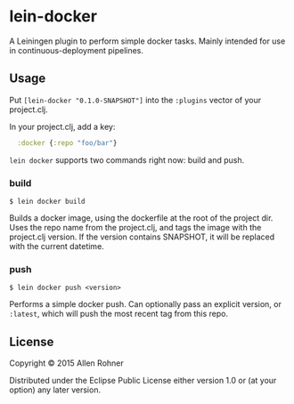 # lein-docker

A Leiningen plugin to perform simple docker tasks. Mainly intended for use in continuous-deployment pipelines.

## Usage

Put `[lein-docker "0.1.0-SNAPSHOT"]` into the `:plugins` vector of your project.clj.

In your project.clj, add a key:

```clojure
  :docker {:repo "foo/bar"}
```

`lein docker` supports two commands right now: build and push.


### build

    $ lein docker build

Builds a docker image, using the dockerfile at the root of the project
dir. Uses the repo name from the project.clj, and tags the image with
the project.clj version. If the version contains SNAPSHOT, it will be
replaced with the current datetime.

### push

    $ lein docker push <version>

Performs a simple docker push. Can optionally pass an explicit
version, or `:latest`, which will push the most recent tag from this
repo.

## License

Copyright © 2015 Allen Rohner

Distributed under the Eclipse Public License either version 1.0 or (at
your option) any later version.
